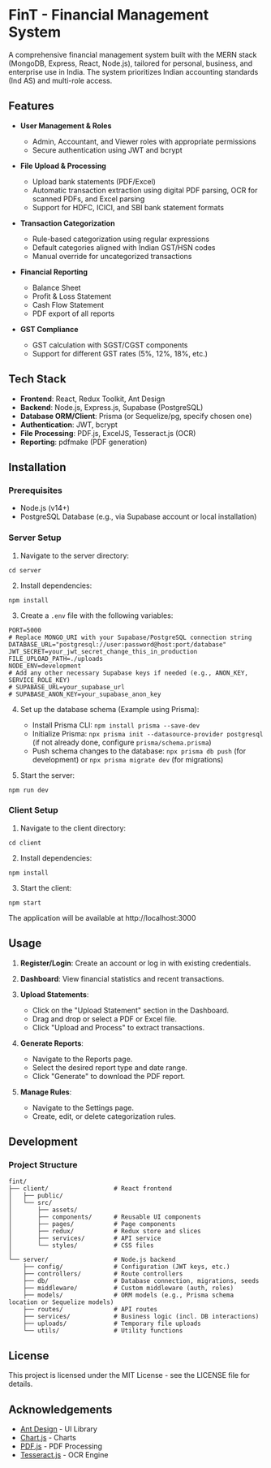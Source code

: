 # FinT - Financial Management System

A comprehensive financial management system built with the MERN stack (MongoDB, Express, React, Node.js), tailored for personal, business, and enterprise use in India. The system prioritizes Indian accounting standards (Ind AS) and multi-role access.

## Features

- **User Management & Roles**
  - Admin, Accountant, and Viewer roles with appropriate permissions
  - Secure authentication using JWT and bcrypt

- **File Upload & Processing**
  - Upload bank statements (PDF/Excel)
  - Automatic transaction extraction using digital PDF parsing, OCR for scanned PDFs, and Excel parsing
  - Support for HDFC, ICICI, and SBI bank statement formats

- **Transaction Categorization**
  - Rule-based categorization using regular expressions
  - Default categories aligned with Indian GST/HSN codes
  - Manual override for uncategorized transactions

- **Financial Reporting**
  - Balance Sheet
  - Profit & Loss Statement
  - Cash Flow Statement
  - PDF export of all reports

- **GST Compliance**
  - GST calculation with SGST/CGST components
  - Support for different GST rates (5%, 12%, 18%, etc.)

## Tech Stack

- **Frontend**: React, Redux Toolkit, Ant Design
- **Backend**: Node.js, Express.js, Supabase (PostgreSQL)
- **Database ORM/Client**: Prisma (or Sequelize/pg, specify chosen one)
- **Authentication**: JWT, bcrypt
- **File Processing**: PDF.js, ExcelJS, Tesseract.js (OCR)
- **Reporting**: pdfmake (PDF generation)

## Installation

### Prerequisites

- Node.js (v14+)
- PostgreSQL Database (e.g., via Supabase account or local installation)

### Server Setup

1. Navigate to the server directory:
```
cd server
```

2. Install dependencies:
```
npm install
```

3. Create a `.env` file with the following variables:
```
PORT=5000
# Replace MONGO_URI with your Supabase/PostgreSQL connection string
DATABASE_URL="postgresql://user:password@host:port/database"
JWT_SECRET=your_jwt_secret_change_this_in_production
FILE_UPLOAD_PATH=./uploads
NODE_ENV=development
# Add any other necessary Supabase keys if needed (e.g., ANON_KEY, SERVICE_ROLE_KEY)
# SUPABASE_URL=your_supabase_url
# SUPABASE_ANON_KEY=your_supabase_anon_key
```

4. Set up the database schema (Example using Prisma):
   - Install Prisma CLI: `npm install prisma --save-dev`
   - Initialize Prisma: `npx prisma init --datasource-provider postgresql` (if not already done, configure `prisma/schema.prisma`)
   - Push schema changes to the database: `npx prisma db push` (for development) or `npx prisma migrate dev` (for migrations)

5. Start the server:
```
npm run dev
```

### Client Setup

1. Navigate to the client directory:
```
cd client
```

2. Install dependencies:
```
npm install
```

3. Start the client:
```
npm start
```

The application will be available at http://localhost:3000

## Usage

1. **Register/Login**: Create an account or log in with existing credentials.

2. **Dashboard**: View financial statistics and recent transactions.

3. **Upload Statements**: 
   - Click on the "Upload Statement" section in the Dashboard.
   - Drag and drop or select a PDF or Excel file.
   - Click "Upload and Process" to extract transactions.

4. **Generate Reports**:
   - Navigate to the Reports page.
   - Select the desired report type and date range.
   - Click "Generate" to download the PDF report.

5. **Manage Rules**:
   - Navigate to the Settings page.
   - Create, edit, or delete categorization rules.

## Development

### Project Structure

```
fint/
├── client/                  # React frontend
│   ├── public/
│   └── src/
│       ├── assets/
│       ├── components/      # Reusable UI components
│       ├── pages/           # Page components
│       ├── redux/           # Redux store and slices
│       ├── services/        # API service
│       └── styles/          # CSS files
│
└── server/                  # Node.js backend
    ├── config/              # Configuration (JWT keys, etc.)
    ├── controllers/         # Route controllers
    ├── db/                  # Database connection, migrations, seeds
    ├── middleware/          # Custom middleware (auth, roles)
    ├── models/              # ORM models (e.g., Prisma schema location or Sequelize models)
    ├── routes/              # API routes
    ├── services/            # Business logic (incl. DB interactions)
    ├── uploads/             # Temporary file uploads
    └── utils/               # Utility functions
```

## License

This project is licensed under the MIT License - see the LICENSE file for details.

## Acknowledgements

- [Ant Design](https://ant.design/) - UI Library
- [Chart.js](https://www.chartjs.org/) - Charts
- [PDF.js](https://mozilla.github.io/pdf.js/) - PDF Processing
- [Tesseract.js](https://tesseract.projectnaptha.com/) - OCR Engine